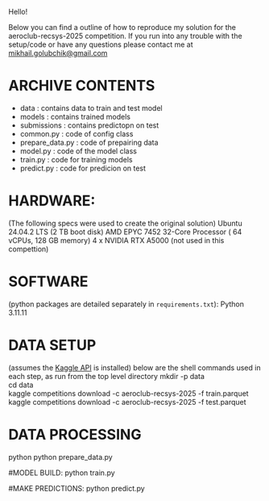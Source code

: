 Hello!

Below you can find a outline of how to reproduce my solution for the aeroclub-recsys-2025 competition.
If you run into any trouble with the setup/code or have any questions please contact me at mikhail.golubchik@gmail.com

# ARCHIVE CONTENTS
- data                     : contains data to train and test model
- models                   : contains trained models
- submissions              : contains predictopn on test
- common.py                : code of config class
- prepare_data.py          : code of prepairing data
- model.py                 : code of the model class
- train.py                 : code for training models
- predict.py               : code for predicion on test

# HARDWARE:
(The following specs were used to create the original solution)
Ubuntu 24.04.2 LTS (2 TB boot disk)
AMD EPYC 7452 32-Core Processor ( 64 vCPUs, 128 GB memory)
4 x NVIDIA RTX A5000 (not used in this compettion)

# SOFTWARE
(python packages are detailed separately in `requirements.txt`):
Python 3.11.11

# DATA SETUP
(assumes the [Kaggle API](https://github.com/Kaggle/kaggle-api) is installed)
below are the shell commands used in each step, as run from the top level directory
mkdir -p data  
cd data  
kaggle competitions download -c aeroclub-recsys-2025 -f train.parquet  
kaggle competitions download -c aeroclub-recsys-2025 -f test.parquet  


# DATA PROCESSING
python python prepare_data.py

#MODEL BUILD:
python train.py

#MAKE PREDICTIONS:
python predict.py